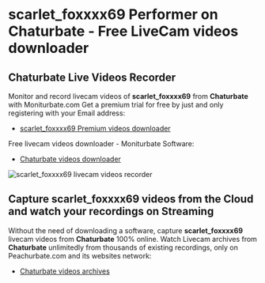 # scarlet_foxxxx69 Performer on Chaturbate - Free LiveCam videos downloader

## Chaturbate Live Videos Recorder

Monitor and record livecam videos of **scarlet_foxxxx69** from **Chaturbate** with Moniturbate.com
Get a premium trial for free by just and only registering with your Email address:
* [scarlet_foxxxx69 Premium videos downloader](https://moniturbate.com/request-demo-licence-key.html)

Free livecam videos downloader - Moniturbate Software:
* [Chaturbate videos downloader](https://moniturbate.com/moniturbate-download-software.html)

![scarlet_foxxxx69 livecam videos recorder](https://peachurnet.com/templates/moniturbate-software.png)


## Capture scarlet_foxxxx69 videos from the Cloud and watch your recordings on Streaming

Without the need of downloading a software, capture **scarlet_foxxxx69** livecam videos from **Chaturbate** 100% online.
Watch Livecam archives from **Chaturbate** unlimitedly from thousands of existing recordings, only on Peachurbate.com and its websites network:
* [Chaturbate videos archives](https://peachurnet.com/)